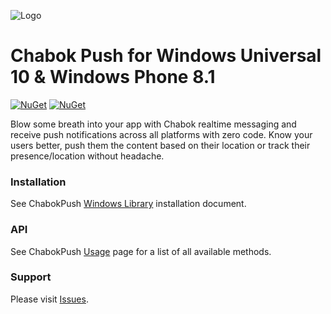 ![Logo](https://github.com/chabokpush/chabok-assets/blob/master/sdk-logo/Windows.svg)

# Chabok Push for Windows Universal 10 & Windows Phone 8.1
[![NuGet](https://img.shields.io/nuget/v/ADPPushSDK.svg)](https://www.nuget.org/packages/ADPPushSDK)
[![NuGet](https://img.shields.io/nuget/dt/ADPPushSDK.svg)](https://www.nuget.org/packages/ADPPushSDK)

Blow some breath into your app with Chabok realtime messaging and receive push notifications across all platforms with zero code. Know your users better, push them the content based on their location or track their presence/location without headache.

### Installation
See ChabokPush [Windows Library](http://doc.chabokpush.com/windows/installation.html) installation document.

### API
See ChabokPush [Usage](https://doc.chabokpush.com/windows/setup.html) page for a list of all available methods.

### Support
Please visit [Issues](https://github.com/chabokpush/chabok-client-wp/issues).
